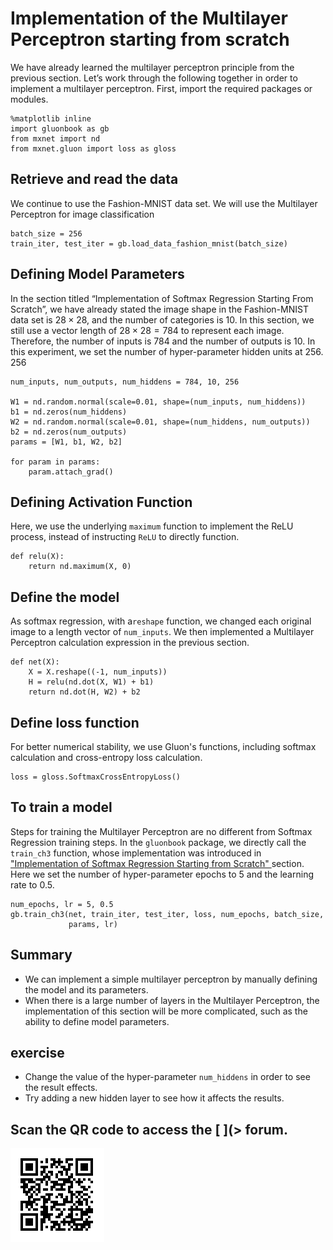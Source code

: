 # Implementation of the Multilayer Perceptron starting from scratch

We have already learned the multilayer perceptron principle from the previous section.  Let’s work through the following together in order to implement a multilayer perceptron.  First, import the required packages or modules.

```{.python .input  n=9}
%matplotlib inline
import gluonbook as gb
from mxnet import nd
from mxnet.gluon import loss as gloss
```

## Retrieve and read the data

We continue to use the Fashion-MNIST data set. We will use the Multilayer Perceptron for image classification

```{.python .input  n=2}
batch_size = 256
train_iter, test_iter = gb.load_data_fashion_mnist(batch_size)
```

## Defining Model Parameters

In the section titled “Implementation of Softmax Regression Starting From Scratch”, we have already stated the image shape in the  []()Fashion-MNIST data set is $28 \times 28$, and the number of categories is 10. In this section, we still use a vector length of $28 \times 28 = 784$ to represent each image. Therefore, the number of inputs is 784 and the number of outputs is 10. In this experiment, we set the number of hyper-parameter hidden units at 256. 256

```{.python .input  n=3}
num_inputs, num_outputs, num_hiddens = 784, 10, 256

W1 = nd.random.normal(scale=0.01, shape=(num_inputs, num_hiddens))
b1 = nd.zeros(num_hiddens)
W2 = nd.random.normal(scale=0.01, shape=(num_hiddens, num_outputs))
b2 = nd.zeros(num_outputs)
params = [W1, b1, W2, b2]

for param in params:
    param.attach_grad()
```

## Defining Activation Function

Here, we use the underlying `maximum` function to implement the ReLU process, instead of instructing `ReLU` to directly function.

```{.python .input  n=4}
def relu(X):
    return nd.maximum(X, 0)
```

## Define the model

As softmax regression, with a`reshape` function, we changed each original image to a length vector of  `num_inputs`. We then implemented a Multilayer Perceptron calculation expression in the previous section.

```{.python .input  n=5}
def net(X):
    X = X.reshape((-1, num_inputs))
    H = relu(nd.dot(X, W1) + b1)
    return nd.dot(H, W2) + b2
```

## Define loss function

For better numerical stability, we use Gluon's functions, including softmax calculation and cross-entropy loss calculation.

```{.python .input  n=6}
loss = gloss.SoftmaxCrossEntropyLoss()
```

## To train a model

Steps for training the Multilayer Perceptron are no different from Softmax Regression training steps.  In the `gluonbook` package, we directly call the `train_ch3` function, whose implementation was introduced in [ "Implementation of Softmax Regression Starting from Scratch" ](softmax-regression-scratch.md) section.  Here we set the number of hyper-parameter epochs to 5 and the learning rate to 0.5.

```{.python .input  n=7}
num_epochs, lr = 5, 0.5
gb.train_ch3(net, train_iter, test_iter, loss, num_epochs, batch_size,
             params, lr)
```

## Summary

* We can implement a simple multilayer perceptron by manually defining the model and its parameters. 
* When there is a large number of layers in the Multilayer Perceptron, the implementation of this section will be more complicated, such as the ability to define model parameters.  

## exercise

* Change the value of the hyper-parameter `num_hiddens` in order to see the result effects. 
* Try adding a new hidden layer to see how it affects the results.  

## Scan the QR code to access the  [  ](> forum. 

![](../img/qr_mlp-scratch.svg)
